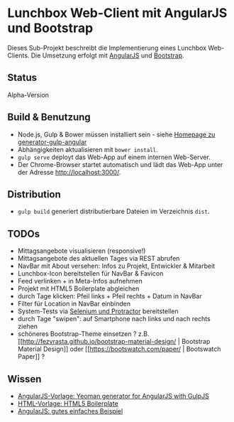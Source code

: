 Lunchbox Web-Client mit AngularJS und Bootstrap
===============================================

Dieses Sub-Projekt beschreibt die Implementierung eines Lunchbox Web-Clients. Die Umsetzung erfolgt mit [AngularJS](https://angularjs.org) und [Bootstrap](http://getbootstrap.com).



Status
------

Alpha-Version



Build & Benutzung
-----------------

* Node.js, Gulp & Bower müssen installiert sein - siehe [Homepage zu generator-gulp-angular](https://www.npmjs.com/package/generator-gulp-angular)
* Abhängigkeiten aktualisieren mit `bower install`.
* `gulp serve` deployt das Web-App auf einem internen Web-Server.
* Der Chrome-Browser startet automatisch und lädt das Web-App unter der Adresse [http://localhost:3000/](http://localhost:3000/).



Distribution
------------

* `gulp build` generiert distributierbare Dateien im Verzeichnis `dist`.



TODOs
-----

* Mittagsangebote visualisieren (responsive!)
* Mittagsangebote des aktuellen Tages via REST abrufen
* NavBar mit About versehen: Infos zu Projekt, Entwickler & Mitarbeit
* Lunchbox-Icon bereitstellen für NavBar & Favicon
* Feed verlinken + in Meta-Infos aufnehmen
* Projekt mit HTML5 Boilerplate abgleichen
* durch Tage klicken: Pfeil links + Pfeil rechts + Datum in NavBar
* Filter für Location in NavBar einbinden
* System-Tests via [Selenium und Protractor](https://github.com/angular/protractor) bereitstellen
* durch Tage "swipen": auf Smartphone nach links und nach rechts ziehen
* schöneres Bootstrap-Theme einsetzen ? z.B. [[http://fezvrasta.github.io/bootstrap-material-design/ | Bootstrap Material Design]] oder [[https://bootswatch.com/paper/ | Bootswatch Paper]] ?



Wissen
------

* [AngularJS-Vorlage: Yeoman generator for AngularJS with GulpJS](https://www.npmjs.com/package/generator-gulp-angular)
* [HTML-Vorlage: HTML5 Boilerplate](https://github.com/h5bp/html5-boilerplate)
* [AngularJS: gutes einfaches Beispiel](https://github.com/tastejs/todomvc/tree/master/examples/angularjs)
